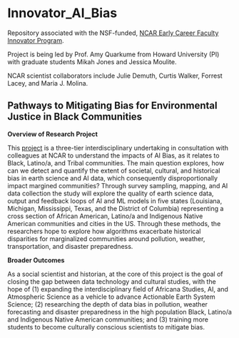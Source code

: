 # Innovator_AI_Bias

Repository associated with the NSF-funded, [NCAR Early Career Faculty Innovator Program](https://edec.ucar.edu/university-partnerships/innovators).

Project is being led by Prof. Amy Quarkume from Howard University (PI) with graduate students Mikah Jones and Jessica Moulite.

NCAR scientist collaborators include Julie Demuth, Curtis Walker, Forrest Lacey, and Maria J. Molina.

## Pathways to Mitigating Bias for Environmental Justice in Black Communities

__Overview of Research Project__

This [project](https://edec.ucar.edu/university-partnerships/innovators/2021-2023-cohort)  is a three-tier interdisciplinary undertaking in consultation with colleagues at NCAR to understand the impacts of AI Bias, as it relates to Black, Latino/a, and Tribal communities. The main question explores, how can we detect and quantify the extent of societal, cultural, and historical bias in earth science and AI data, which consequently disproportionally impact margined communities? Through survey sampling, mapping, and AI data collection the study will explore the quality of earth science data, output and feedback loops of AI and ML models in five states (Louisiana, Michigan, Mississippi, Texas, and the District of Columbia) representing a cross section of African American, Latino/a and Indigenous Native American communities and cities in the US. Through these methods, the researchers hope to explore how algorithms exacerbate historical disparities for marginalized communities around pollution, weather, transportation, and disaster preparedness.

__Broader Outcomes__ 

As a social scientist and historian, at the core of this project is the goal of closing the gap between data technology and cultural studies, with the hope of (1) expanding the interdisciplinary field of Africana Studies, AI, and Atmospheric Science as a vehicle to advance Actionable Earth System Science; (2) researching the depth of data bias in pollution, weather forecasting and disaster preparedness in the high population Black, Latino/a and Indigenous Native American communities; and (3) training more students to become culturally conscious scientists to mitigate bias.

